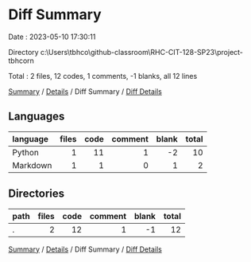 # Diff Summary

Date : 2023-05-10 17:30:11

Directory c:\\Users\\tbhco\\github-classroom\\RHC-CIT-128-SP23\\project-tbhcorn

Total : 2 files,  12 codes, 1 comments, -1 blanks, all 12 lines

[Summary](results.md) / [Details](details.md) / Diff Summary / [Diff Details](diff-details.md)

## Languages
| language | files | code | comment | blank | total |
| :--- | ---: | ---: | ---: | ---: | ---: |
| Python | 1 | 11 | 1 | -2 | 10 |
| Markdown | 1 | 1 | 0 | 1 | 2 |

## Directories
| path | files | code | comment | blank | total |
| :--- | ---: | ---: | ---: | ---: | ---: |
| . | 2 | 12 | 1 | -1 | 12 |

[Summary](results.md) / [Details](details.md) / Diff Summary / [Diff Details](diff-details.md)